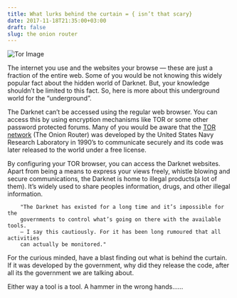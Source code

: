 ```yaml
---
title: What lurks behind the curtain = { isn’t that scary}
date: 2017-11-18T21:35:00+03:00
draft: false
slug: the onion router
---
```


![Tor Image](../images/1_0UZLMxbeiL3viwHkkxDj_g.jpeg)

The internet you use and the websites your browse — these are just a fraction of the entire web. Some of you would be not knowing this widely popular fact about the hidden world of Darknet. But, your knowledge shouldn’t be limited to this fact. So, here is more about this underground world for the “underground”.

The Darknet can’t be accessed using the regular web browser. You can access this by using encryption mechanisms like TOR or some other password protected forums.
Many of you would be aware that the [TOR network](https://www.torproject.org/projects/torbrowser.html.en) (The Onion Router) was developed by the United States Navy Research Laboratory in 1990’s to communicate securely and its code was later released to the world under a free license.

By configuring your TOR browser, you can access the Darknet websites. Apart from being a means to express your views freely, whistle blowing and secure communications, the Darknet is home to illegal products(a lot of them). It’s widely used to share peoples information, drugs, and other illegal information.

        "The Darknet has existed for a long time and it’s impossible for the
        governments to control what’s going on there with the available tools.
        — I say this cautiously. For it has been long rumoured that all activities
        can actually be monitored."

For the curious minded, have a blast finding out what is behind the curtain. If it was developed by the government, why did they release the code, after all its the government we are talking about.

Either way a tool is a tool. A hammer in the wrong hands......
